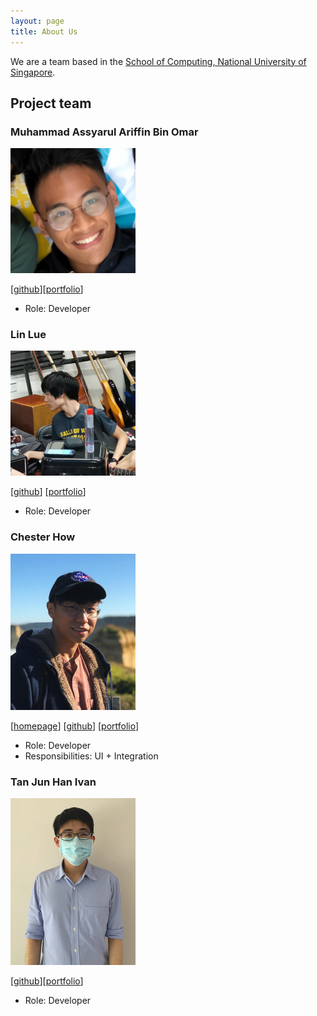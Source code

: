 ```yaml
---
layout: page
title: About Us
---
```


We are a team based in the [School of Computing, National University of Singapore](http://www.comp.nus.edu.sg).

## Project team

### Muhammad Assyarul Ariffin Bin Omar

<img src="images/assyarul.png" width="200px">

[[github](https://github.com/assyarul)][[portfolio](team/assyarul.html)]

* Role: Developer

### Lin Lue

<img src="images/lue97.png" width="200px">

[[github](https://github.com/lue97)]
[[portfolio](team/lue97.html)]

* Role: Developer

### Chester How

<img src="images/chesterhow.png" width="200px">

[[homepage](https://chester.how)]
[[github](https://github.com/chesterhow)]
[[portfolio](team/chesterhow.html)]

* Role: Developer
* Responsibilities: UI + Integration

### Tan Jun Han Ivan

<img src="images/ivantjh.png" width="200px">

[[github](https://github.com/ivantjh)][[portfolio](team/ivantjh.html)]

* Role: Developer
